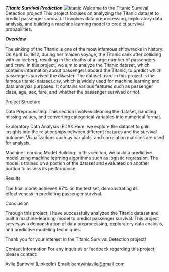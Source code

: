 ***Titanic Survival Prediction***
![titanic](https://github.com/Bantwini/CODESOFT/assets/125835231/cb602b83-d4b6-4a7d-8471-2b5cfe0b8ea3)
Welcome to the Titanic Survival Detection project! This project focuses on analyzing the Titanic dataset to predict passenger survival. It involves data preprocessing, exploratory data analysis, and building a machine learning model to predict survival probabilities.



***Overview***


The sinking of the Titanic is one of the most infamous shipwrecks in history. On April 15, 1912, during her maiden voyage, the Titanic sank after colliding with an iceberg, resulting in the deaths of a large number of passengers and crew. In this project, we aim to analyze the Titanic dataset, which contains information about passengers aboard the Titanic, to predict which passengers survived the disaster.
The dataset used in this project is the famous titanic-dataset.csv, which is widely used for machine learning and data analysis purposes. It contains various features such as passenger class, age, sex, fare, and whether the passenger survived or not.


Project Structure


Data Preprocessing: This section involves cleaning the dataset, handling missing values, and converting categorical variables into numerical format.

Exploratory Data Analysis (EDA): Here, we explore the dataset to gain insights into the relationships between different features and the survival outcome. Visualizations such as bar plots, and correlation matrices are used for analysis.

Machine Learning Model Building: In this section, we build a predictive model using machine learning algorithms such as logistic regression. The model is trained on a portion of the dataset and evaluated on another portion to assess its performance.


Results


The final model achieves 87% on the test set, demonstrating its effectiveness in predicting passenger survival.


Conclusion


Through this project, I have successfully analyzed the Titanic dataset and built a machine-learning model to predict passenger survival. This project serves as a demonstration of data preprocessing, exploratory data analysis, and predictive modeling techniques.


Thank you for your interest in the Titanic Survival Detection project!


Contact Information
For any inquiries or feedback regarding this project, please contact:

Avile Bantwini (LinkedIn)
Email: bantwiniavile@gmail.com
